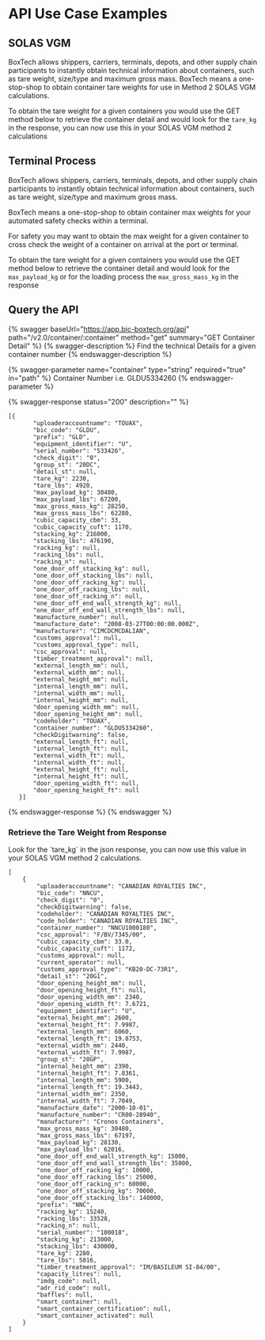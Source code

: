 # API Use Case Examples

## SOLAS VGM

BoxTech allows shippers, carriers, terminals, depots, and other supply chain participants to instantly obtain technical information about containers, such as tare weight, size/type and maximum gross mass. BoxTech means a one-stop-shop to obtain container tare weights for use in Method 2 SOLAS VGM calculations.

To obtain the tare weight for a given containers you would use the GET method below to retrieve the container detail and would look for the `tare_kg` in the response, you can now use this in your SOLAS VGM method 2 calculations

## Terminal Process

BoxTech allows shippers, carriers, terminals, depots, and other supply chain participants to instantly obtain technical information about containers, such as tare weight, size/type and maximum gross mass.

BoxTech means a one-stop-shop to obtain container max weights for your automated safety checks within a terminal.

For safety you may want to obtain the max weight for a given container to cross check the weight of a container on arrival at the port or terminal.

To obtain the tare weight for a given containers you would use the GET method below to retrieve the container detail and would look for the `max_payload_kg` or for the loading process the `max_gross_mass_kg` in the response

## Query the API

{% swagger baseUrl="https://app.bic-boxtech.org/api" path="/v2.0/container/:container" method="get" summary="GET Container Detail" %}
{% swagger-description %}
Find the technical Details for a given container number
{% endswagger-description %}

{% swagger-parameter name="container" type="string" required="true" in="path" %}
Container Number i.e. GLDU5334260
{% endswagger-parameter %}

{% swagger-response status="200" description="" %}
```
[{
       "uploaderaccountname": "TOUAX",
       "bic_code": "GLDU",
       "prefix": "GLD",
       "equipment_identifier": "U",
       "serial_number": "533426",
       "check_digit": "0",
       "group_st": "20DC",
       "detail_st": null,
       "tare_kg": 2230,
       "tare_lbs": 4920,
       "max_payload_kg": 30480,
       "max_payload_lbs": 67200,
       "max_gross_mass_kg": 28250,
       "max_gross_mass_lbs": 62280,
       "cubic_capacity_cbm": 33,
       "cubic_capacity_cuft": 1170,
       "stacking_kg": 216000,
       "stacking_lbs": 476190,
       "racking_kg": null,
       "racking_lbs": null,
       "racking_n": null,
       "one_door_off_stacking_kg": null,
       "one_door_off_stacking_lbs": null,
       "one_door_off_racking_kg": null,
       "one_door_off_racking_lbs": null,
       "one_door_off_racking_n": null,
       "one_door_off_end_wall_strength_kg": null,
       "one_door_off_end_wall_strength_lbs": null,
       "manufacture_number": null,
       "manufacture_date": "2008-03-27T00:00:00.000Z",
       "manufacturer": "CIMCDCMCDALIAN",
       "customs_approval": null,
       "customs_approval_type": null,
       "csc_approval": null,
       "timber_treatment_approval": null,
       "external_length_mm": null,
       "external_width_mm": null,
       "external_height_mm": null,
       "internal_length_mm": null,
       "internal_width_mm": null,
       "internal_height_mm": null,
       "door_opening_width_mm": null,
       "door_opening_height_mm": null,
       "codeholder": "TOUAX",
       "container_number": "GLDU5334260",
       "checkDigitwarning": false,
       "external_length_ft": null,
       "internal_length_ft": null,
       "external_width_ft": null,
       "internal_width_ft": null,
       "external_height_ft": null,
       "internal_height_ft": null,
       "door_opening_width_ft": null,
       "door_opening_height_ft": null
   }]
```
{% endswagger-response %}
{% endswagger %}

### Retrieve the Tare Weight from Response

Look for the \`tare\_kg\` in the json response, you can now use this value in your SOLAS VGM method 2 calculations.

```
[
    {
        "uploaderaccountname": "CANADIAN ROYALTIES INC",
        "bic_code": "NNCU",
        "check_digit": "0",
        "checkDigitwarning": false,
        "codeholder": "CANADIAN ROYALTIES INC",
        "code_holder": "CANADIAN ROYALTIES INC",
        "container_number": "NNCU1000180",
        "csc_approval": "F/BV/7345/00",
        "cubic_capacity_cbm": 33.0,
        "cubic_capacity_cuft": 1172,
        "customs_approval": null,
        "current_operator": null,
        "customs_approval_type": "KB20-DC-73R1",
        "detail_st": "20G1",
        "door_opening_height_mm": null,
        "door_opening_height_ft": null,
        "door_opening_width_mm": 2340,
        "door_opening_width_ft": 7.6721,
        "equipment_identifier": "U",
        "external_height_mm": 2600,
        "external_height_ft": 7.9987,
        "external_length_mm": 6060,
        "external_length_ft": 19.8753,
        "external_width_mm": 2440,
        "external_width_ft": 7.9987,
        "group_st": "20GP",
        "internal_height_mm": 2390,
        "internal_height_ft": 7.8361,
        "internal_length_mm": 5900,
        "internal_length_ft": 19.3443,
        "internal_width_mm": 2350,
        "internal_width_ft": 7.7049,
        "manufacture_date": "2000-10-01",
        "manufacture_number": "CR00-28940",
        "manufacturer": "Cronos Containers",
        "max_gross_mass_kg": 30480,
        "max_gross_mass_lbs": 67197,
        "max_payload_kg": 28130,
        "max_payload_lbs": 62016,
        "one_door_off_end_wall_strength_kg": 15000,
        "one_door_off_end_wall_strength_lbs": 35000,
        "one_door_off_racking_kg": 10000,
        "one_door_off_racking_lbs": 25000,
        "one_door_off_racking_n": 60000,
        "one_door_off_stacking_kg": 70000,
        "one_door_off_stacking_lbs": 140000,
        "prefix": "NNC",
        "racking_kg": 15240,
        "racking_lbs": 33528,
        "racking_n": null,
        "serial_number": "100018",
        "stacking_kg": 213000,
        "stacking_lbs": 430000,
        "tare_kg": 2280,
        "tare_lbs": 5016,
        "timber_treatment_approval": "IM/BASILEUM SI-84/00",
        "capacity_litres": null,
        "imdg_code": null,
        "adr_rid_code": null,
        "baffles": null,
        "smart_container": null,
        "smart_container_certification": null,
        "smart_container_activated": null
    }
]
```
